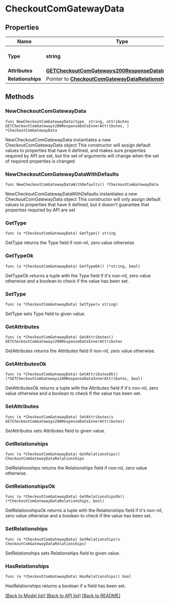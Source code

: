 # CheckoutComGatewayData

## Properties

Name | Type | Description | Notes
------------ | ------------- | ------------- | -------------
**Type** | **string** | The resource&#39;s type | 
**Attributes** | [**GETCheckoutComGateways200ResponseDataInnerAttributes**](GETCheckoutComGateways200ResponseDataInnerAttributes.md) |  | 
**Relationships** | Pointer to [**CheckoutComGatewayDataRelationships**](CheckoutComGatewayDataRelationships.md) |  | [optional] 

## Methods

### NewCheckoutComGatewayData

`func NewCheckoutComGatewayData(type_ string, attributes GETCheckoutComGateways200ResponseDataInnerAttributes, ) *CheckoutComGatewayData`

NewCheckoutComGatewayData instantiates a new CheckoutComGatewayData object
This constructor will assign default values to properties that have it defined,
and makes sure properties required by API are set, but the set of arguments
will change when the set of required properties is changed

### NewCheckoutComGatewayDataWithDefaults

`func NewCheckoutComGatewayDataWithDefaults() *CheckoutComGatewayData`

NewCheckoutComGatewayDataWithDefaults instantiates a new CheckoutComGatewayData object
This constructor will only assign default values to properties that have it defined,
but it doesn't guarantee that properties required by API are set

### GetType

`func (o *CheckoutComGatewayData) GetType() string`

GetType returns the Type field if non-nil, zero value otherwise.

### GetTypeOk

`func (o *CheckoutComGatewayData) GetTypeOk() (*string, bool)`

GetTypeOk returns a tuple with the Type field if it's non-nil, zero value otherwise
and a boolean to check if the value has been set.

### SetType

`func (o *CheckoutComGatewayData) SetType(v string)`

SetType sets Type field to given value.


### GetAttributes

`func (o *CheckoutComGatewayData) GetAttributes() GETCheckoutComGateways200ResponseDataInnerAttributes`

GetAttributes returns the Attributes field if non-nil, zero value otherwise.

### GetAttributesOk

`func (o *CheckoutComGatewayData) GetAttributesOk() (*GETCheckoutComGateways200ResponseDataInnerAttributes, bool)`

GetAttributesOk returns a tuple with the Attributes field if it's non-nil, zero value otherwise
and a boolean to check if the value has been set.

### SetAttributes

`func (o *CheckoutComGatewayData) SetAttributes(v GETCheckoutComGateways200ResponseDataInnerAttributes)`

SetAttributes sets Attributes field to given value.


### GetRelationships

`func (o *CheckoutComGatewayData) GetRelationships() CheckoutComGatewayDataRelationships`

GetRelationships returns the Relationships field if non-nil, zero value otherwise.

### GetRelationshipsOk

`func (o *CheckoutComGatewayData) GetRelationshipsOk() (*CheckoutComGatewayDataRelationships, bool)`

GetRelationshipsOk returns a tuple with the Relationships field if it's non-nil, zero value otherwise
and a boolean to check if the value has been set.

### SetRelationships

`func (o *CheckoutComGatewayData) SetRelationships(v CheckoutComGatewayDataRelationships)`

SetRelationships sets Relationships field to given value.

### HasRelationships

`func (o *CheckoutComGatewayData) HasRelationships() bool`

HasRelationships returns a boolean if a field has been set.


[[Back to Model list]](../README.md#documentation-for-models) [[Back to API list]](../README.md#documentation-for-api-endpoints) [[Back to README]](../README.md)



